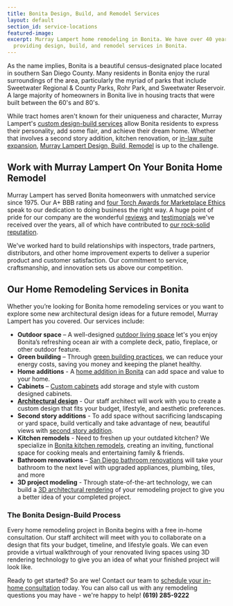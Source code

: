```yaml
---
title: Bonita Design, Build, and Remodel Services
layout: default
section_id: service-locations
featured-image:
excerpt: Murray Lampert home remodeling in Bonita. We have over 40 years experience
  providing design, build, and remodel services in Bonita.
---
```


As the name implies, Bonita is a beautiful census-designated place located in southern San Diego County. Many residents in Bonita enjoy the rural surroundings of the area, particularly the myriad of parks that include Sweetwater Regional & County Parks, Rohr Park, and Sweetwater Reservoir. A large majority of homeowners in Bonita live in housing tracts that were built between the 60's and 80's.

While tract homes aren't known for their uniqueness and character, Murray Lampert's [custom design-build services](/san-diego-home-design-services) allow Bonita residents to express their personality, add some flair, and achieve their dream home. Whether that involves a second story addition, kitchen renovation, or [in-law suite expansion](/san-diego-in-law-suites), [Murray Lampert Design, Build, Remodel](/) is up to the challenge.

## Work with Murray Lampert On Your Bonita Home Remodel

Murray Lampert has served Bonita homeonwers with unmatched service since 1975. Our A+ BBB rating and [four Torch Awards for Marketplace Ethics](http://murraylampert.com/another-better-business-bureau-torch-award/) speak to our dedication to doing business the right way. A huge point of pride for our company are the wonderful [reviews](/reviews) and [testimonials](/testimonials) we've received over the years, all of which have contributed to [our rock-solid reputation](https://www.youtube.com/watch?v=giqHdMKlHfI).

We've worked hard to build relationships with inspectors, trade partners, distributors, and other home improvement experts to deliver a superior product and customer satisfaction. Our commitment to service, craftsmanship, and innovation sets us above our competition.

## Our Home Remodeling Services in Bonita

Whether you’re looking for Bonita home remodeling services or you want to explore some new architectural design ideas for a future remodel, Murray Lampert has you covered. Our services include:

- **Outdoor space** – A well-designed [outdoor living space](/san-diego-outdoor-living-space-design/) let's you enjoy Bonita’s refreshing ocean air with a complete deck, patio, fireplace, or other outdoor feature.
- **Green building** – Through [green building practices](/san-diego-green-home-construction), we can reduce your energy costs, saving you money and keeping the planet healthy.
- **Home additions** - A [home addition in Bonita](/room-additions-bonita) can add space and value to your home.
- **Cabinets** – [Custom cabinets](/san-diego-custom-cabinet-construction-services) add storage and style with custom designed cabinets.
- **[Architectural design](/san-diego-architectural-design-services)** - Our staff architect will work with you to create a custom design that fits your budget, lifestyle, and aesthetic preferences.
- **Second story additions** - To add space without sacrificing landscaping or yard space, build vertically and take advantage of new, beautiful views with [second story addition](/san-diego-second-story-addition).
- **Kitchen remodels** - Need to freshen up your outdated kitchen? We specialize in [Bonita kitchen remodels](/kitchen-remodeling-bonita), creating an inviting, functional space for cooking meals and entertaining family & friends.
- **Bathroom renovations** – [San Diego bathroom renovations](/san-diego-bathroom-remodeling-services) will take your bathroom to the next level with upgraded appliances, plumbing, tiles, and more
- **3D project modeling** - Through state-of-the-art technology, we can build a [3D architectural rendering](/3d-architectural-rendering-services) of your remodeling project to give you a better idea of your completed project.

### The Bonita Design-Build Process

Every home remodeling project in Bonita begins with a free in-home consultation. Our staff architect will meet with you to collaborate on a design that fits your budget, timeline, and lifestyle goals. We can even provide a virtual walkthrough of your renovated living spaces using 3D rendering technology to give you an idea of what your finished project will look like.

Ready to get started? So are we! Contact our team to [schedule your in-home consultation](#quick-contact) today. You can also call us with any remodeling questions you may have - we're happy to help! **(619) 285-9222**
